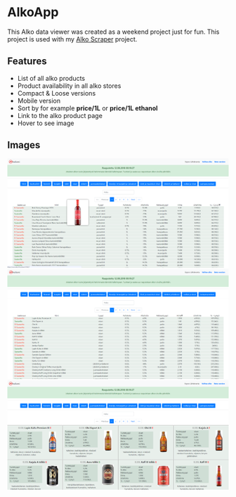 # AlkoApp
This Alko data viewer was created as a weekend project just for fun. This project is used with my [Alko Scraper](https://github.com/olahepelto/alko-scraper) project.


## Features
* List of all alko products
* Product availability in all alko stores
* Compact & Loose versions
* Mobile version
* Sort by for example **price/1L** or **price/1L ethanol**
* Link to the alko product page
* Hover to see image

## Images
![alt text](https://raw.githubusercontent.com/olahepelto/alko-app/master/images/Screenshot2.png "Screenshot 1")
![alt text](https://raw.githubusercontent.com/olahepelto/alko-app/master/images/Screenshot3.png "Screenshot 2")
![alt text](https://raw.githubusercontent.com/olahepelto/alko-app/master/images/Screenshot4.png "Screenshot 3")
